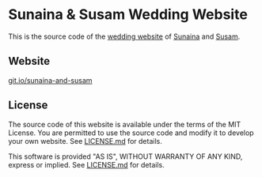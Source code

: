 Sunaina & Susam Wedding Website
===============================
This is the source code of the [wedding website][W] of
[Sunaina](https://github.com/sunainapai) and
[Susam](https://github.com/susam).


Website
-------
[git.io/sunaina-and-susam][W]


License
-------
The source code of this website is available under the terms of the MIT
License. You are permitted to use the source code and modify it to
develop your own website. See [LICENSE.md][L] for details.

This software is provided "AS IS", WITHOUT WARRANTY OF ANY KIND,
express or implied. See [LICENSE.md][L] for details.

[W]: https://git.io/sunaina-and-susam
[L]: LICENSE.md
